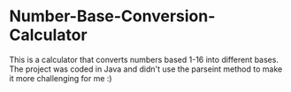 # Number-Base-Conversion-Calculator
This is a calculator that converts numbers based 1-16 into different bases. The project was coded in Java and didn't use the parseint method to make it more challenging for me :)
